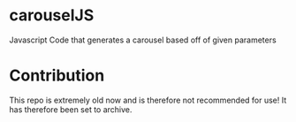 # carouselJS
Javascript Code that generates a carousel based off of given parameters

# Contribution

This repo is extremely old now and is therefore not recommended for use! It has therefore been set to archive.

